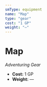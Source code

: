 ```yaml
---
smType: equipment
name: "Map"
type: "gear"
cost: "1 GP"
weight: "—"
---
```


# Map
*Adventuring Gear*

- **Cost:** 1 GP
- **Weight:** —
